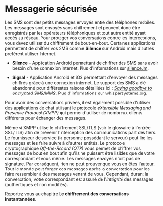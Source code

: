 Messagerie sécurisée
====================

Les SMS sont des petits messages envoyés entre des téléphones mobiles. 
Les messages sont envoyés sans chiffrement et peuvent donc être enregistrés par les opérateurs téléphoniques et tout autre entité ayant accès au réseau.
Pour protéger vos conversations contre les interceptions, vous devez utiliser du chiffrement de bout-en-bout. Certaines applications permettent de chiffrer vos SMS comme **Silence** sur Android mais d'autres prefèrent utiliser Internet.

* **Silence** - Application Android permettant de chiffrer des SMS sans avoir besoin d'une connexion internet. Plus d'informations sur [silence.im](https://silence.im/).

* **Signal** - Application Android et iOS permettant d'envoyer des messages chiffrés grâce à une connexion internet. Le support des SMS a été abandonné pour différentes raisons détaillées ici : [*Saying goodbye to encrypted SMS/MMS*](https://whispersystems.org/blog/goodbye-encrypted-sms/). Plus d'informations sur [whispersystems.org](https://whispersystems.org).

Pour avoir des conversations privées, il est également possible d'utiliser des applications de chat utilisant le protocole *eXtensible Messaging and Presence Protocol (XMPP)* qui permet d'utiliser de nombreux clients différents pour échanger des messages.
 
Même si XMPP utilise le chiffrement SSL/TLS (voir le glossaire à l'entrée SSL/TLS) afin de prévenir l'interception des communications part des tiers. Le fournisseur de service (la personne possédant le serveur) peut lire les messages et les faire suivre à d'autres entités.
Le protocole cryptographique *Off-the-Record (OTR)* vous permet de chiffrer vos messages de bout en bout afin qu'ils ne puissent être lisibles que de votre correspondant et vous même.
Les messages envoyés n'ont pas de signature. Par conséquent, rien ne peut prouver que vous en êtes l'auteur.
Tout le monde peut forger des messages après la conversation pour les faire ressembler à des messages venant de vous.
Cependant, durant la conversation, votre correspondant est assuré de l'*intégrité* des messages (authentiques et non modifiés).

Reportez vous au chapitre **Le chiffrement des conversations instantannées**.
